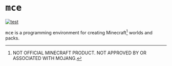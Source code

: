 # <samp>mce</samp>

[![test](https://github.com/mcenv/mce/actions/workflows/test.yml/badge.svg)](https://github.com/mcenv/mce/actions/workflows/test.yml)

<samp>mce</samp> is a programming environment for creating Minecraft[^1] worlds and packs.

[^1]: NOT OFFICIAL MINECRAFT PRODUCT. NOT APPROVED BY OR ASSOCIATED WITH MOJANG.
